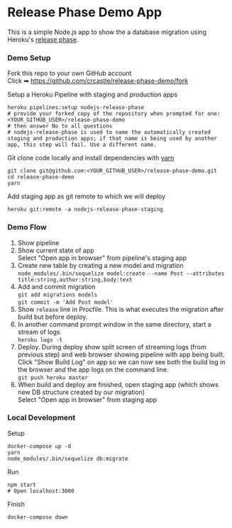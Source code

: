# Release Phase Demo App

This is a simple Node.js app to show the a database migration using Heroku's [release phase](https://devcenter.heroku.com/articles/release-phase).

### Demo Setup
Fork this repo to your own GitHub account  
Click ➡ https://github.com/crcastle/release-phase-demo/fork

Setup a Heroku Pipeline with staging and production apps
```shell
heroku pipelines:setup nodejs-release-phase
# provide your forked copy of the repository when prompted for one: <YOUR_GITHUB_USER>/release-phase-demo
# then answer No to all questions
# nodejs-release-phase is used to name the automatically created staging and production apps; if that name is being used by another app, this step will fail. Use a different name.
```

Git clone code locally and install dependencies with [yarn](https://yarnpkg.com/en/docs/install)
```shell
git clone git@github.com:<YOUR_GITHUB_USER>/release-phase-demo.git
cd release-phase-demo
yarn
```

Add staging app as git remote to which we will deploy
```shell
heroku git:remote -a nodejs-release-phase-staging
```

### Demo Flow
1. Show pipeline
1. Show current state of app  
  Select "Open app in browser" from pipeline's staging app
1. Create new table by creating a new model and migration  
  `node_modules/.bin/sequelize model:create --name Post --attributes title:string,author:string,body:text`
1. Add and commit migration  
  `git add migrations models`  
  `git commit -m 'Add Post model'`
1. Show `release` line in Procfile. This is what executes the migration after build but before deploy.
1. In another command prompt window in the same directory, start a stream of logs  
  `heroku logs -t`
1. Deploy. During deploy show split screen of streaming logs (from previous step) and web browser showing pipeline with app being built. Click "Show Build Log" on app so we can now see both the build log in the browser and the app logs on the command line.  
  `git push heroku master`
1. When build and deploy are finished, open staging app (which shows new DB structure created by our migration)  
  Select "Open app in browser" from staging app

### Local Development
Setup
```shell
docker-compose up -d
yarn
node_modules/.bin/sequelize db:migrate
```

Run
```shell
npm start
# Open localhost:3000
```

Finish
```shell
docker-compose down
```
